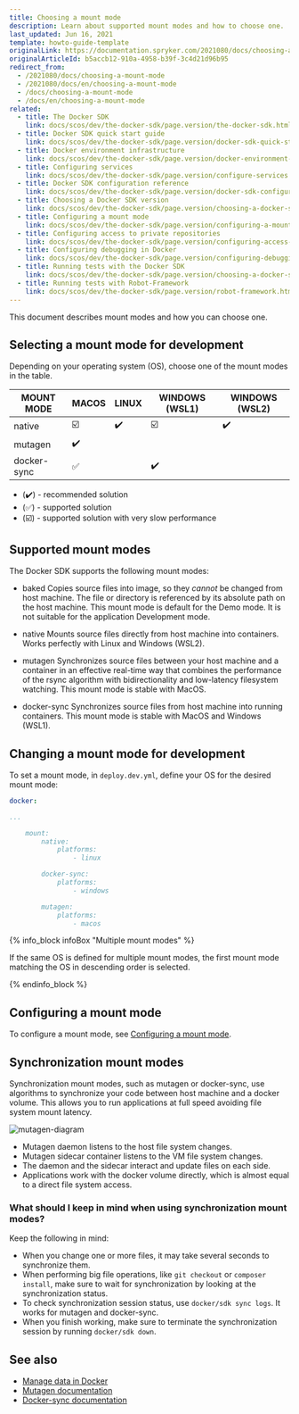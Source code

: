 ```yaml
---
title: Choosing a mount mode
description: Learn about supported mount modes and how to choose one.
last_updated: Jun 16, 2021
template: howto-guide-template
originalLink: https://documentation.spryker.com/2021080/docs/choosing-a-mount-mode
originalArticleId: b5accb12-910a-4958-b39f-3c4d21d96b95
redirect_from:
  - /2021080/docs/choosing-a-mount-mode
  - /2021080/docs/en/choosing-a-mount-mode
  - /docs/choosing-a-mount-mode
  - /docs/en/choosing-a-mount-mode
related:
  - title: The Docker SDK
    link: docs/scos/dev/the-docker-sdk/page.version/the-docker-sdk.html
  - title: Docker SDK quick start guide
    link: docs/scos/dev/the-docker-sdk/page.version/docker-sdk-quick-start-guide.html
  - title: Docker environment infrastructure
    link: docs/scos/dev/the-docker-sdk/page.version/docker-environment-infrastructure.html
  - title: Configuring services
    link: docs/scos/dev/the-docker-sdk/page.version/configure-services.html
  - title: Docker SDK configuration reference
    link: docs/scos/dev/the-docker-sdk/page.version/docker-sdk-configuration-reference.html
  - title: Choosing a Docker SDK version
    link: docs/scos/dev/the-docker-sdk/page.version/choosing-a-docker-sdk-version.html
  - title: Configuring a mount mode
    link: docs/scos/dev/the-docker-sdk/page.version/configuring-a-mount-mode.html
  - title: Configuring access to private repositories
    link: docs/scos/dev/the-docker-sdk/page.version/configuring-access-to-private-repositories.html
  - title: Configuring debugging in Docker
    link: docs/scos/dev/the-docker-sdk/page.version/configuring-debugging-in-docker.html
  - title: Running tests with the Docker SDK
    link: docs/scos/dev/the-docker-sdk/page.version/choosing-a-docker-sdk-version.html
  - title: Running tests with Robot-Framework
    link: docs/scos/dev/the-docker-sdk/page.version/robot-framework.html
---
```


This document describes mount modes and how you can choose one.

## Selecting a mount mode for development

Depending on your operating system (OS), choose one of the mount modes in the table.

| MOUNT MODE |        MACOS            | LINUX              | WINDOWS (WSL1)          | WINDOWS (WSL2)     |
|--------------|-------------------------|--------------------|-------------------------|--------------------|
| native       | ☑️ | ✔️ | ☑️ | ✔️ |
| mutagen      | ✔️      |                    |                         |                    |
| docker-sync  | ✅      |                    | ✔️      |                    |

* (✔️) - recommended solution
* (✅) - supported solution
* (☑️) - supported solution with very slow performance

## Supported mount modes

The Docker SDK supports the following mount modes:

* baked
Copies source files into image, so they *cannot* be changed from host machine.
The file or directory is referenced by its absolute path on the host machine.
This mount mode is default for the Demo mode. It is not suitable for the application Development mode.

* native
Mounts source files directly from host machine into containers.
Works perfectly with Linux and Windows (WSL2).

* mutagen
Synchronizes source files between your host machine and a container in an effective real-time way that combines the performance of the rsync algorithm with bidirectionality and low-latency filesystem watching.
This mount mode is stable with MacOS.

* docker-sync
Synchronizes source files from host machine into running containers.
This mount mode is stable with MacOS and Windows (WSL1).



## Changing a mount mode for development

To set a mount mode, in `deploy.dev.yml`, define your OS for the desired mount mode:

```yaml
docker:

...

    mount:
        native:
            platforms:
                - linux

        docker-sync:
            platforms:
                - windows

        mutagen:
            platforms:
                - macos
```

{% info_block infoBox "Multiple mount modes" %}

If the same OS is defined for multiple mount modes, the first mount mode matching the OS in descending order is selected.

{% endinfo_block %}

## Configuring a mount mode

To configure a mount mode, see [Configuring a mount mode](/docs/scos/dev/the-docker-sdk/{{page.version}}/configuring-a-mount-mode.html).

## Synchronization mount modes

Synchronization mount modes, such as mutagen or docker-sync, use algorithms to synchronize your code between host machine and a docker volume. This allows you to run applications at full speed avoiding file system mount latency.

![mutagen-diagram](https://spryker.s3.eu-central-1.amazonaws.com/docs/Developer+Guide/Installation/Spryker+in+Docker/Docker+SDK/Choosing+a+mount+mode/mutagen-diagram.png)

- Mutagen daemon listens to the host file system changes.
- Mutagen sidecar container listens to the VM file system changes.
- The daemon and the sidecar interact and update files on each side.
- Applications work with the docker volume directly, which is almost equal to a direct file system access.

### What should I keep in mind when using synchronization mount modes?

Keep the following in mind:

* When you change one or more files, it may take several seconds to synchronize them.
* When performing big file operations, like `git checkout` or `composer install`, make sure to wait for synchronization by looking at the synchronization status.
* To check synchronization session status, use `docker/sdk sync logs`. It works for mutagen and docker-sync.
* When you finish working, make sure to terminate the synchronization session by running `docker/sdk down`.

## See also

* [Manage data in Docker](https://docs.docker.com/storage/)
* [Mutagen documentation](https://mutagen.io/documentation/introduction)
* [Docker-sync documentation](https://docker-sync.readthedocs.io/)
